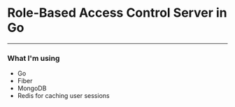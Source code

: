 # Role-Based Access Control Server in Go

 ---

 ### What I'm using
 - Go
 - Fiber
 - MongoDB
 - Redis for caching user sessions

